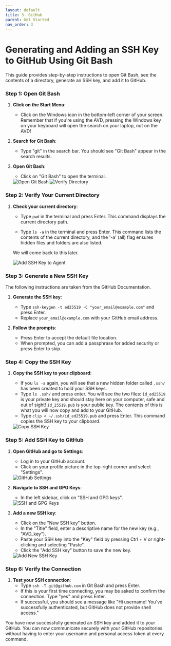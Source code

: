 ```yaml
---
layout: default
title: 3. GitHub
parent: Get Started
nav_order: 3
---
```


# Generating and Adding an SSH Key to GitHub Using Git Bash

This guide provides step-by-step instructions to open Git Bash, see the contents of a directory, generate an SSH key, and add it to GitHub.

### Step 1: Open Git Bash
1. **Click on the Start Menu**:
    - Click on the Windows icon in the bottom-left corner of your screen. Remember that if you're using the AVD, pressing the Windows key on your keyboard will open the search on your laptop, not on the AVD!
2. **Search for Git Bash**:
    - Type "git" in the search bar. You should see "Git Bash" appear in the search results.
3. **Open Git Bash**:
    - Click on "Git Bash" to open the terminal.

    <img src="./assets/screenshots/Screenshot_2024-07-16_142557.jpg" alt="Open Git Bash" style="max-width: 50vw;">

    <img src="./assets/screenshots/Screenshot_2024-07-19_134937.jpg" alt="Verify Directory" style="max-width: 50vw;">    

### Step 2: Verify Your Current Directory
1. **Check your current directory**:
    - Type `pwd` in the terminal and press Enter. This command displays the current directory path.
    
    - Type `ls -a` in the terminal and press Enter. This command lists the contents of the current directory, and the '-a' (all) flag ensures hidden files and folders are also listed. 
    
    We will come back to this later.

    <img src="./assets/screenshots/Screenshot_2024-07-16_142904.jpg" alt="Add SSH Key to Agent" style="max-width: 50vw;">

### Step 3: Generate a New SSH Key

The following instructions are taken from the GitHub Documentation. 
1. **Generate the SSH key**:
    - Type `ssh-keygen -t ed25519 -C "your_email@example.com"` and press Enter.
    - Replace `your_email@example.com` with your GitHub email address.

2. **Follow the prompts**:
    - Press Enter to accept the default file location.
    - When prompted, you can add a passphrase for added security or press Enter to skip.

### Step 4: Copy the SSH Key
1. **Copy the SSH key to your clipboard**:
    - If you `ls -a` again, you will see that a new hidden folder called `.ssh/` has been created to hold your SSH keys.
    - Type `ls .ssh/` and press enter. You will see the two files: `id_ed25519` is your private key and should stay here on your computer, safe and out of sight! `id_25519.pub` is your public key. The contents of this is what you will now copy and add to your GitHub. 
    - Type `clip < ~/.ssh/id_ed25519.pub` and press Enter. This command copies the SSH key to your clipboard.

    <img src="./assets/screenshots/Screenshot_2024-07-16_172705.jpg" alt="Copy SSH Key" style="max-width: 50vw;">

### Step 5: Add SSH Key to GitHub
1. **Open GitHub and go to Settings**:
    - Log in to your GitHub account.
    - Click on your profile picture in the top-right corner and select "Settings".

    <img src="./assets/screenshots/Screenshot_2024-07-19_142131.jpg" alt="GitHub Settings" style="max-width: 50vw;">

2. **Navigate to SSH and GPG Keys**:
    - In the left sidebar, click on "SSH and GPG keys".

    <img src="./assets/screenshots/Screenshot_2024-07-19_142221.jpg" alt="SSH and GPG Keys" style="max-width: 50vw;">

3. **Add a new SSH key**:
    - Click on the "New SSH key" button.
    - In the "Title" field, enter a descriptive name for the new key (e.g., "AVD_key").
    - Paste your SSH key into the "Key" field by pressing Ctrl + V or right-clicking and selecting "Paste".
    - Click the "Add SSH key" button to save the new key.

    <img src="./assets/screenshots/Screenshot_2024-07-19_142449.jpg" alt="Add New SSH Key" style="max-width: 50vw;">

### Step 6: Verify the Connection
1. **Test your SSH connection**:
    - Type `ssh -T git@github.com` in Git Bash and press Enter.
    - If this is your first time connecting, you may be asked to confirm the connection. Type "yes" and press Enter.
    - If successful, you should see a message like "Hi username! You've successfully authenticated, but GitHub does not provide shell access."

You have now successfully generated an SSH key and added it to your GitHub. You can now communicate securely with your GitHub repositories without having to enter your username and personal access token at every command.
